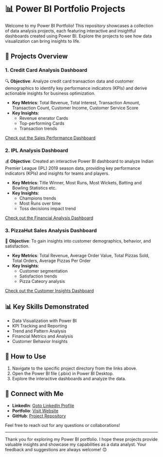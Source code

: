 # 📊 Power BI Portfolio Projects

Welcome to my Power BI Portfolio! This repository showcases a collection of data analysis projects, each featuring interactive and insightful dashboards created using Power BI. Explore the projects to see how data visualization can bring insights to life.

## 📁 Projects Overview

### 1. Credit Card Analysis Dashboard
🔍 **Objective**: Analyze credit card transaction data and customer demographics to identify key performance indicators (KPIs) and derive actionable insights for business optimization.
- **Key Metrics**: Total Revenue, Total Interest, Transaction Amount, Transaction Count, Customer Income, Customer Service Score
- **Key Insights**:
  - Revenue enerator Cards
  - Top-performing Cards
  - Transaction trends

[Check out the Sales Performance Dashboard](https://github.com/AniruddhaDas1/Data_Analyst_Projects/tree/main/Power%20BI%20Portfolio%20Projects/Pizza%20Hut%20Sales%20Dashboard)

### 2. IPL Analysis Dashboard
💰 **Objective**: Created an interactive Power BI dashboard to analyze Indian Premier League (IPL) 2019 season data, providing key performance indicators (KPIs) and insights for teams and players.
- **Key Metrics**: Title Winner, Most Runs, Most Wickets, Batting and Bowling Statistics etc.
- **Key Insights**:
  - Champions trends
  - Most Runs over time
  - Toss decisions impact trend

[Check out the Financial Analysis Dashboard]()

### 3. PizzaHut Sales Analysis Dashboard
👥 **Objective**: To gain insights into customer demographics, behavior, and satisfaction.
- **Key Metrics**: Total Revenue, Average Order Value, Total Pizzas Sold, Total Orders, Average Pizzas Per Order
- **Key Insights**:
  - Customer segmentation
  - Satisfaction trends
  - Pizza Cateory analysis

[Check out the Customer Insights Dashboard](https://github.com/AniruddhaDas1/Data_Analyst_Projects/tree/main/Power%20BI%20Portfolio%20Projects/Customer%20Insights%20Dashboard)

## 📊 Key Skills Demonstrated
- Data Visualization with Power BI
- KPI Tracking and Reporting
- Trend and Pattern Analysis
- Financial Metrics and Analysis
- Customer Behavior Insights

## 🚀 How to Use
1. Navigate to the specific project directory from the links above.
2. Open the Power BI file (.pbix) in Power BI Desktop.
3. Explore the interactive dashboards and analyze the data.

## 🌟 Connect with Me
- **LinkedIn**: [Goto LinkedIn Profile](https://www.linkedin.com/in/aniruddha1/)
- **Portfolio**: [Visit Website](https://linktr.ee/aniruddha_das)
- **GitHub**: [Project Repository](https://github.com/AniruddhaDas1)


Feel free to reach out for any questions or collaborations!

---

Thank you for exploring my Power BI portfolio. I hope these projects provide valuable insights and showcase my capabilities as a data analyst. Your feedback and suggestions are always welcome! 😊
